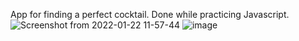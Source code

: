 App for finding a perfect cocktail. Done while practicing Javascript.
![Screenshot from 2022-01-22 11-57-44](https://user-images.githubusercontent.com/98211431/150635860-8c9f9801-350d-4f01-89c5-13310b1846f5.png)
![image](https://user-images.githubusercontent.com/98211431/150635910-86853afb-7ba6-4409-96a7-3342d9f44aab.png)
